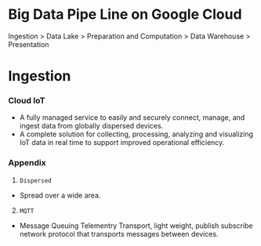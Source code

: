 # Big Data Pipe Line on Google Cloud

Ingestion > Data Lake > Preparation and Computation > Data Warehouse > Presentation

# Ingestion

### Cloud IoT
- A fully managed service to easily and securely connect, manage, and ingest data from globally dispersed devices.
- A complete solution for collecting, processing, analyzing and visualizing IoT data in real time to support improved operational efficiency.


### Appendix 

1. `Dispersed` 
- Spread over a wide area.

2. `MQTT` 
- Message Queuing Telementry Transport, light weight, publish subscribe network protocol that transports messages between devices.

